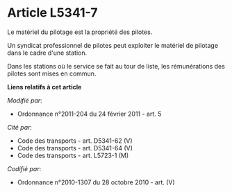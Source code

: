 # Article L5341-7

Le matériel du pilotage est la propriété des pilotes.

Un syndicat professionnel de pilotes peut exploiter le matériel de pilotage dans le cadre d'une station.

Dans les stations où le service se fait au tour de liste, les rémunérations des pilotes sont mises en commun.

**Liens relatifs à cet article**

_Modifié par_:

  - Ordonnance n°2011-204 du 24 février 2011 - art. 5

_Cité par_:

  - Code des transports - art. D5341-62 (V)
  - Code des transports - art. D5341-64 (V)
  - Code des transports - art. L5723-1 (M)

_Codifié par_:

  - Ordonnance n°2010-1307 du 28 octobre 2010 - art. (V)
